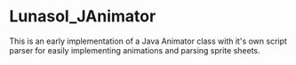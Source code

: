 # Lunasol_JAnimator
This is an early implementation of a Java Animator class with it's own script parser for easily implementing animations and parsing sprite sheets.
